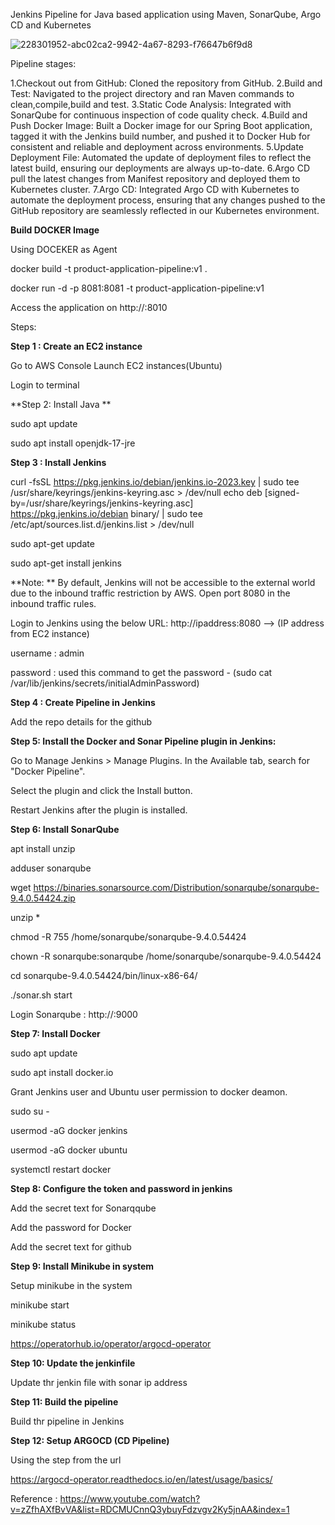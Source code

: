 Jenkins Pipeline for Java based application using Maven, SonarQube, Argo CD and Kubernetes

![228301952-abc02ca2-9942-4a67-8293-f76647b6f9d8](https://github.com/user-attachments/assets/35aa8a5d-e9f8-4470-8d1a-620f2bc74598)



Pipeline stages:

1.Checkout out from GitHub: Cloned the repository from GitHub.
2.Build and Test: Navigated to the project directory and ran Maven commands to clean,compile,build and test.
3.Static Code Analysis: Integrated with SonarQube for continuous inspection of code quality check.
4.Build and Push Docker Image: Built a Docker image for our Spring Boot application, tagged it with the Jenkins build number,
and pushed it to Docker Hub for consistent and reliable and deployment across environments.
5.Update Deployment File: Automated the update of deployment files to reflect the latest build, ensuring our deployments are always up-to-date. 
6.Argo CD pull the latest changes from Manifest repository and deployed them to Kubernetes cluster.
7.Argo CD: Integrated Argo CD with Kubernetes to automate the deployment process, ensuring that any changes pushed to the GitHub repository are seamlessly reflected in our Kubernetes environment.

**Build DOCKER Image**

Using DOCEKER as Agent

docker build -t product-application-pipeline:v1 .

docker run -d -p 8081:8081 -t product-application-pipeline:v1

 Access the application on http://<ip-address>:8010

Steps:

**Step 1 : Create an EC2 instance**

Go to AWS Console
Launch EC2 instances(Ubuntu)

Login to terminal

**Step 2: Install Java **

sudo apt update

sudo apt install openjdk-17-jre

**Step 3 :  Install Jenkins**

curl -fsSL https://pkg.jenkins.io/debian/jenkins.io-2023.key | sudo tee \
  /usr/share/keyrings/jenkins-keyring.asc > /dev/null
echo deb [signed-by=/usr/share/keyrings/jenkins-keyring.asc] \
  https://pkg.jenkins.io/debian binary/ | sudo tee \
  /etc/apt/sources.list.d/jenkins.list > /dev/null
	
sudo apt-get update

sudo apt-get install jenkins

**Note: ** By default, Jenkins will not be accessible to the external world due to the inbound traffic restriction by AWS. 
Open port 8080 in the inbound traffic rules.

Login to Jenkins using the below URL:
http://ipaddress:8080 -->  (IP address from EC2 instance)

username : admin

password : used this command to get the password - (sudo cat /var/lib/jenkins/secrets/initialAdminPassword)

**Step 4 : Create Pipeline in Jenkins**

Add the repo details for the github

**Step 5: Install the Docker and Sonar Pipeline plugin in Jenkins:**

Go to Manage Jenkins > Manage Plugins.
In the Available tab, search for "Docker Pipeline".

Select the plugin and click the Install button.

Restart Jenkins after the plugin is installed.

**Step 6: Install SonarQube**

apt install unzip

adduser sonarqube

wget https://binaries.sonarsource.com/Distribution/sonarqube/sonarqube-9.4.0.54424.zip

unzip *

chmod -R 755 /home/sonarqube/sonarqube-9.4.0.54424

chown -R sonarqube:sonarqube /home/sonarqube/sonarqube-9.4.0.54424

cd sonarqube-9.4.0.54424/bin/linux-x86-64/

./sonar.sh start

Login Sonarqube : http://<ip-address>:9000

**Step 7: Install Docker**

sudo apt update

sudo apt install docker.io

Grant Jenkins user and Ubuntu user permission to docker deamon.

sudo su - 

usermod -aG docker jenkins

usermod -aG docker ubuntu

systemctl restart docker

**Step 8: Configure the token and password in jenkins** 

Add the secret text for Sonarqqube 

Add the password for Docker

Add the secret text for github

**Step 9: Install Minikube in system**

Setup minikube in the system

minikube start

minikube status

https://operatorhub.io/operator/argocd-operator

**Step 10: Update the jenkinfile**

Update thr jenkin file with sonar ip address

**Step 11: Build the pipeline**

Build thr pipeline in Jenkins

**Step 12: Setup ARGOCD (CD Pipeline)**

Using the step from the url

https://argocd-operator.readthedocs.io/en/latest/usage/basics/



Reference : https://www.youtube.com/watch?v=zZfhAXfBvVA&list=RDCMUCnnQ3ybuyFdzvgv2Ky5jnAA&index=1
















